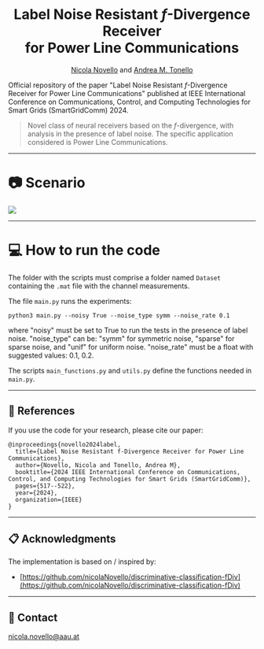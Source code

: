 <div align="center">
  
# Label Noise Resistant $f$-Divergence Receiver<br /> for Power Line Communications

[Nicola Novello](https://scholar.google.com/citations?user=4PPM0GkAAAAJ&hl=en) and [Andrea M. Tonello](https://scholar.google.com/citations?user=qBiseEsAAAAJ&hl=en)
</div>

Official repository of the paper "Label Noise Resistant $f$-Divergence Receiver for Power Line Communications" published at IEEE International Conference on Communications, Control, and Computing Technologies for Smart Grids (SmartGridComm) 2024.

> Novel class of neural receivers based on the $f$-divergence, with analysis in the presence of label noise. The specific application considered is Power Line Communications. 

---
# 📷 Scenario

<img src="Figures/LabelNoiseScenario.png"/>

---

# 💻 How to run the code

The folder with the scripts must comprise a folder named `Dataset` containing the `.mat` file with the channel measurements.

The file `main.py` runs the experiments:
```
python3 main.py --noisy True --noise_type symm --noise_rate 0.1 
```
where "noisy" must be set to True to run the tests in the presence of label noise. "noise_type" can be: "symm" for symmetric noise, "sparse" for sparse noise, and "unif" for uniform noise. "noise_rate" must be a float with suggested values: 0.1, 0.2. 

The scripts `main_functions.py` and `utils.py` define the functions needed in `main.py`. 

---

## 📝 References

If you use the code for your research, please cite our paper:
```
@inproceedings{novello2024label,
  title={Label Noise Resistant f-Divergence Receiver for Power Line Communications},
  author={Novello, Nicola and Tonello, Andrea M},
  booktitle={2024 IEEE International Conference on Communications, Control, and Computing Technologies for Smart Grids (SmartGridComm)},
  pages={517--522},
  year={2024},
  organization={IEEE}
}

```
---

## 📋 Acknowledgments

The implementation is based on / inspired by:

- [https://github.com/nicolaNovello/discriminative-classification-fDiv](https://github.com/nicolaNovello/discriminative-classification-fDiv)

---

## 📧 Contact

[nicola.novello@aau.at](nicola.novello@aau.at)
